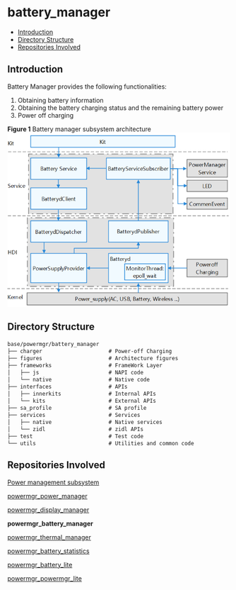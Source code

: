 # battery\_manager<a name="EN-US_TOPIC_0000001124094823"></a>

-   [Introduction](#section11660541593)
-   [Directory Structure](#section19472752217)
-   [Repositories Involved](#section63151229062)

## Introduction<a name="section11660541593"></a>

Battery Manager provides the following functionalities:

1.  Obtaining battery information
2.  Obtaining the battery charging status and the remaining battery power
3.  Power off charging

**Figure  1**  Battery manager subsystem architecture<a name="fig106301571239"></a> 
![](figures/power-management-subsystem-architecture.png "power-management-subsystem-architecture")

## Directory Structure<a name="section19472752217"></a>

```
base/powermgr/battery_manager
├── charger                  	# Power-off Charging
├── figures                  	# Architecture figures
├── frameworks                  # FrameWork Layer
│   ├── js                  	# NAPI code
│   └── native                  # Native code
├── interfaces                  # APIs
│   ├── innerkits               # Internal APIs
│   └── kits                    # External APIs
├── sa_profile                  # SA profile
├── services                    # Services
│   ├── native                  # Native services
│   └── zidl                    # zidl APIs
├── test                        # Test code
└── utils                       # Utilities and common code
```

## Repositories Involved<a name="section63151229062"></a>

[Power management subsystem](https://gitee.com/openharmony/docs/blob/master/en/readme/power-management.md)

[powermgr_power_manager](https://gitee.com/openharmony/powermgr_power_manager)

[powermgr_display_manager](https://gitee.com/openharmony/powermgr_display_manager)

**powermgr_battery_manager**

[powermgr_thermal_manager](https://gitee.com/openharmony/powermgr_thermal_manager)

[powermgr_battery_statistics](https://gitee.com/openharmony/powermgr_battery_statistics)

[powermgr_battery_lite](https://gitee.com/openharmony/powermgr_battery_lite)

[powermgr_powermgr_lite](https://gitee.com/openharmony/powermgr_powermgr_lite)
